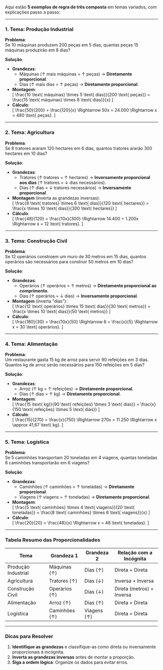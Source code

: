 Aqui estão **5 exemplos de regra de três composta** em temas variados, com explicações passo a passo:

---

### **1. Tema: Produção Industrial**  
**Problema**:  
Se 10 máquinas produzem 200 peças em 5 dias, quantas peças 15 máquinas produzirão em 8 dias?  

**Solução**:  
- **Grandezas**:  
  - Máquinas (↑ mais máquinas = ↑ peças) → **Diretamente proporcional**.  
  - Dias (↑ mais dias = ↑ peças) → **Diretamente proporcional**.  
- **Montagem**:  
  \[
  \frac{10 \text{ máquinas} \times 5 \text{ dias}}{200 \text{ peças}} = \frac{15 \text{ máquinas} \times 8 \text{ dias}}{x}
  \]  
- **Cálculo**:  
  \[
  \frac{50}{200} = \frac{120}{x} \Rightarrow 50x = 24.000 \Rightarrow x = 480 \text{ peças}.
  \]  

---

### **2. Tema: Agricultura**  
**Problema**:  
Se 8 tratores araram 120 hectares em 6 dias, quantos tratores ararão 300 hectares em 10 dias?  

**Solução**:  
- **Grandezas**:  
  - Tratores (↑ tratores = ↑ hectares) → **Inversamente proporcional aos dias** (↑ tratores = ↓ dias necessários).  
  - Dias (↑ dias = ↓ tratores necessários) → **Inversamente proporcional**.  
- **Montagem** (inverta as grandezas inversas):  
  \[
  \frac{8 \text{ tratores} \times 6 \text{ dias}}{120 \text{ hectares}} = \frac{x \times 10 \text{ dias}}{300 \text{ hectares}}
  \]  
- **Cálculo**:  
  \[
  \frac{48}{120} = \frac{10x}{300} \Rightarrow 14.400 = 1.200x \Rightarrow x = 12 \text{ tratores}.
  \]  

---

### **3. Tema: Construção Civil**  
**Problema**:  
Se 12 operários constroem um muro de 30 metros em 15 dias, quantos operários são necessários para construir 50 metros em 10 dias?  

**Solução**:  
- **Grandezas**:  
  - Operários (↑ operários = ↑ metros) → **Diretamente proporcional ao comprimento**.  
  - Dias (↑ operários = ↓ dias) → **Inversamente proporcional**.  
- **Montagem** (inverta "dias"):  
  \[
  \frac{12 \text{ operários} \times 15 \text{ dias}}{30 \text{ metros}} = \frac{x \times 10 \text{ dias}}{50 \text{ metros}}
  \]  
- **Cálculo**:  
  \[
  \frac{180}{30} = \frac{10x}{50} \Rightarrow 6 = \frac{x}{5} \Rightarrow x = 30 \text{ operários}.
  \]  

---

### **4. Tema: Alimentação**  
**Problema**:  
Um restaurante gasta 15 kg de arroz para servir 90 refeições em 3 dias. Quantos kg de arroz serão necessários para 150 refeições em 5 dias?  

**Solução**:  
- **Grandezas**:  
  - Arroz (↑ kg = ↑ refeições) → **Diretamente proporcional**.  
  - Dias (↑ dias = ↑ kg) → **Diretamente proporcional**.  
- **Montagem**:  
  \[
  \frac{15 \text{ kg}}{90 \text{ refeições} \times 3 \text{ dias}} = \frac{x}{150 \text{ refeições} \times 5 \text{ dias}}
  \]  
- **Cálculo**:  
  \[
  \frac{15}{270} = \frac{x}{750} \Rightarrow 270x = 11.250 \Rightarrow x \approx 41,67 \text{ kg}.
  \]  

---

### **5. Tema: Logística**  
**Problema**:  
Se 5 caminhões transportam 20 toneladas em 4 viagens, quantas toneladas 8 caminhões transportarão em 6 viagens?  

**Solução**:  
- **Grandezas**:  
  - Caminhões (↑ caminhões = ↑ toneladas) → **Diretamente proporcional**.  
  - Viagens (↑ viagens = ↑ toneladas) → **Diretamente proporcional**.  
- **Montagem**:  
  \[
  \frac{5 \text{ caminhões} \times 4 \text{ viagens}}{20 \text{ toneladas}} = \frac{8 \text{ caminhões} \times 6 \text{ viagens}}{x}
  \]  
- **Cálculo**:  
  \[
  \frac{20}{20} = \frac{48}{x} \Rightarrow x = 48 \text{ toneladas}.
  \]  

---

### **Tabela Resumo das Proporcionalidades**  
| **Tema**           | **Grandeza 1**       | **Grandeza 2**       | **Relação com a Incógnita**  |  
|---------------------|-----------------------|-----------------------|------------------------------|  
| Produção Industrial | Máquinas (↑)          | Dias (↑)             | Direta + Direta              |  
| Agricultura         | Tratores (↑)          | Dias (↓)             | Inversa + Inversa            |  
| Construção Civil    | Operários (↑)         | Dias (↓)             | Direta (metros) + Inversa    |  
| Alimentação         | Arroz (↑)             | Dias (↑)             | Direta + Direta              |  
| Logística           | Caminhões (↑)         | Viagens (↑)          | Direta + Direta              |  

---

### **Dicas para Resolver**  
1. **Identifique as grandezas** e classifique-as como direta ou inversamente proporcionais à incógnita.  
2. **Inverta as grandezas inversas** antes de montar a proporção.  
3. **Siga a ordem lógica**: Organize os dados para evitar erros.  
